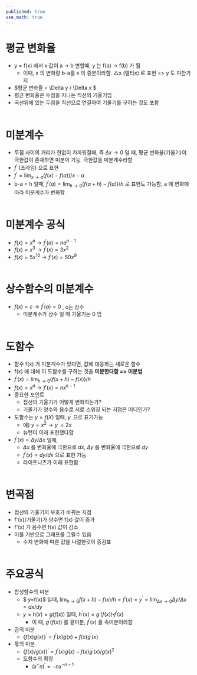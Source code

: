 ```yaml
---
published: true
use_math: true
---
```

# 평균 변화율
  - y = f(x) 에서 x 값이 a -> b 변할때, y 는 f(a) -> f(b) 가 됨
    - 이때, x 의 변화량 b-a를 x 의 증분이라함. △x (델타x) 로 표현 => y 도 마찬가지
  - $평균 변화율 = \Delta y / \Delta x $
  - 평균 변화율은 두점을 지나는 직선의 기울기임
  - 곡선위에 있는 두점을 직선으로 연결하여 기울기를 구하는 것도 포함
<br/><br/>

# 미분계수
  - 두점 사이의 거리가 한없이 가까워질때, 즉 $\Delta x \to 0$ 일 때, 평균 변화율(기울기)이 극한값이 존재하면 미분이 가능. 극한값을 미분계수라함
  - $f^\prime$ (프라임) 으로 표현
  - $f^\prime = \lim_{x \to a} (f(x) - f(a)) / x-a$
  - b-a = h 일때, $f^\prime(a) = \lim_{h \to 0} (f(a+h) - f(a)) / h$ 로 표현도 가능함, a 에 변화에 따라 미분계수가 변화함
<br/><br/>

# 미분계수 공식
  - $f(x) = x^n \to f^\prime(a) = na^{n-1}$
  - $f(x) = x^3 \to f^\prime(x) = 3x^2$ 
  - $f(x) = 5x^10 \to f^\prime(x) = 50x^9$
<br/><br/>

# 상수함수의 미분계수
- $f(x) = c \to f^\prime(a) = 0$ , c는 상수
  - 미분계수가 상수 일 때 기울기는 0 임
<br/><br/>

# 도함수
  - 함수 f(x) 가 미분계수가 있다면, 값에 대응하는 새로운 함수
  - f(x) 에 대해 이 도함수를 구하는 것을 **미분한다함 => 미분법**
  - $f^\prime(x) = \lim_{h \to 0} (f(x+h) - f(x)) / h$
  - $f(x) = x^n \to f \prime(x) = nx^{n-1}$
  - 중요한 포인트
    - 접선의 기울기가 어떻게 변화하는가?
    - 기울기가 양수와 음수로 서로 스위칭 되는 지점은 어디인가?
  - 도함수는 $y=f(X)$ 일때, $y^\prime$ 으로 표기가능
    - 예) $y=x^2 \to y^\prime =2x$
    - 뉴턴이 이래 표현했다함
  - $f^\prime(x) = \Delta y / \Delta x$ 일때,
    - $\Delta x$ 를 변화율에 극한으로 $dx$, $\Delta y$ 를 변화율에 극한으로 $dy$
    - $f^\prime(x) = dy / dx$ 으로 표현 가능
    - 라이프니츠가 이래 표현함
<br/><br/>

# 변곡점
  - 접선의 기울기의 부호가 바뀌는 지점
  - f'(x)(기울기)가 양수면 f(x) 값이 증가
  - f'(x) 가 음수면 f(x) 값이 감소
  - 이를 기반으로 그래프를 그릴수 있음
     - 수치 변화에 따른 값을 나열한것이 증감표
<br/><br/>

# 주요공식
  - 합성함수의 미분
    - $ y=f(x)$ 일때, $\lim_{h \to 0} {f(x+h)-f(x)}/h = f^\prime(x)=y^\prime= \lim_{\Delta x \to 0} \Delta y / \Delta x = dx/dy$
    - $y= h(x) = g(f(x))$ 일때, $h^\prime (x) = g^\prime(f(x)) \centerdot f^\prime(x)$
       - 이 때, $g^\prime(f(x))$ 를 겉미분, $f^\prime(x)$ 를 속미분이라함
  - 곱의 미분
    - $\{f(x)g(x)\}^\prime = f^\prime(x) g(x) + f(x)g^\prime(x)$
  - 몫의 미분
    - $\{f(x)/g(x)\}^\prime=f^\prime(x)g(x)-f(x)g^\prime(x) / {g(x)}^2$
    - 도함수의 확장
      - $(x^-n)^\prime = -nx^{-n-1}$
